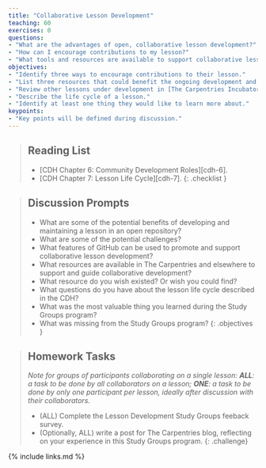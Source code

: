 ```yaml
---
title: "Collaborative Lesson Development"
teaching: 60
exercises: 0
questions:
- "What are the advantages of open, collaborative lesson development?"
- "How can I encourage contributions to my lesson?"
- "What tools and resources are available to support collaborative lesson development?"
objectives:
- "Identify three ways to encourage contributions to their lesson."
- "List three resources that could benefit the ongoing development and maintenance of their lesson."
- "Review other lessons under development in [The Carpentries Incubator][incubator]."
- "Describe the life cycle of a lesson."
- "Identify at least one thing they would like to learn more about."
keypoints:
- "Key points will be defined during discussion."
---
```


> ## Reading List
>
> - [CDH Chapter 6: Community Development Roles][cdh-6].
> - [CDH Chapter 7: Lesson Life Cycle][cdh-7].
{: .checklist }

> ## Discussion Prompts
>
> - What are some of the potential benefits of developing and maintaining a lesson
>   in an open repository?
> - What are some of the potential challenges?
> - What features of GitHub can be used to promote and support collaborative lesson development?
> - What resources are available in The Carpentries and elsewhere
>   to support and guide collaborative development?
> - What resource do you wish existed? Or wish you could find?
> - What questions do you have about the lesson life cycle described in the CDH?
> - What was the most valuable thing you learned during the Study Groups program?
> - What was missing from the Study Groups program?
{: .objectives }

> ## Homework Tasks
>
> _Note for groups of participants collaborating on a single lesson:_
> _**ALL**: a task to be done by all collaborators on a lesson;_
> _**ONE**: a task to be done by only one participant per lesson,_
> _ideally after discussion with their collaborators._
>
> - (ALL) Complete the Lesson Development Study Groups feeback survey.
> - (Optionally, ALL) write a post for The Carpentries blog,
>   reflecting on your experience in this Study Groups program.
{: .challenge}

{% include links.md %}
